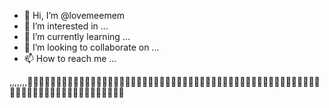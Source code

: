 - 👋 Hi, I’m @lovemeemem
- 👀 I’m interested in ...
- 🌱 I’m currently learning ...
- 💞️ I’m looking to collaborate on ...
- 📫 How to reach me ...

<!---
lovemeemem/lovemeemem is a ✨ special ✨ repository because its `README.md` (this file) appears on your GitHub profile.
You can click the Preview link to take a look at your changes.
--->,,,,,,,🐎😘🐍🐎😘😅🐅😥🐍🐎😐🐇😙🤩🤣😙😍😄🤣🤩😚🤣😙😌🙂🥳😙😏🥲🥳😚😌🥲😌🥳🥲😌🥲😌🥲😌🤩🥲😏🥲🤩😚😌🥳😙🥳😚😌🥳🥲😌😚🥳🥲😌🥳😚😌🤩🥲😌🤩😙🤩🥳😙
